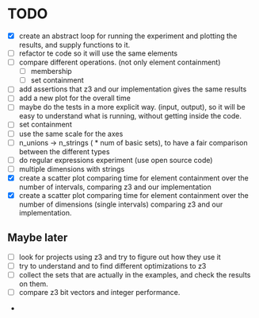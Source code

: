 # TODO

- [x] create an abstract loop for running the experiment and plotting the results, and supply functions to it.
- [ ] refactor te code so it will use the same elements
- [ ] compare different operations. (not only element containment)
  - [ ] membership
  - [ ] set containment
- [ ] add assertions that z3 and our implementation gives the same results
- [ ] add a new plot for the overall time
- [ ] maybe do the tests in a more explicit way. (input, output), so it will be easy to understand what is running, 
  without getting inside the code.
- [ ] set containment
- [ ] use the same scale for the axes
- [ ] n_unions -> n_strings ( * num of basic sets), to have a fair comparison between the different
  types
- [ ] do regular expressions experiment (use open source code)
- [ ] multiple dimensions with strings
- [x] create a scatter plot comparing time for element containment over the
  number of intervals, comparing z3 and our implementation
- [x] create a scatter plot comparing time for element containment over
  the number of dimensions (single intervals) comparing z3 and our implementation.

## Maybe later
- [ ] look for projects using z3 and try to figure out how they use it
- [ ] try to understand and to find different optimizations to z3
- [ ] collect the sets that are actually in the examples, and check the results on them.
- [ ] compare z3 bit vectors and integer performance.
- 